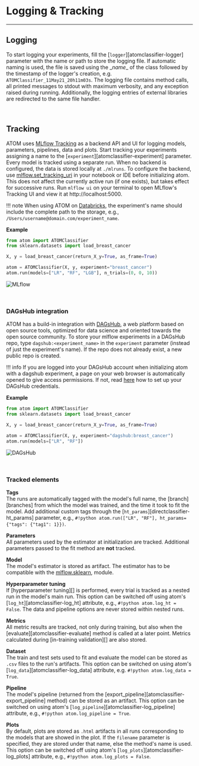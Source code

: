 # Logging & Tracking
--------------------

## Logging

To start logging your experiments, fill the [`logger`][atomclassifier-logger]
parameter with the name or path to store the logging file. If automatic
naming is used, the file is saved using the \__name__ of the class
followed by the timestamp of the logger's creation, e.g.
`ATOMClassifier_11May21_20h11m03s`. The logging file contains method
calls, all printed messages to stdout with maximum verbosity, and any
exception raised during running. Additionally, the logging entries of
external libraries are redirected to the same file handler.

<br>

## Tracking

ATOM uses [MLflow Tracking](https://www.mlflow.org/docs/latest/tracking.html)
as a backend API and UI for logging models, parameters, pipelines, data
and plots. Start tracking your experiments assigning a name to the
[`experiment`][atomclassifier-experiment] parameter. Every model is
tracked using a separate run. When no backend is configured, the data is
stored locally at `./mlruns`. To configure the backend, use
[mlflow.set_tracking_uri](https://www.mlflow.org/docs/latest/python_api/mlflow.html#mlflow.set_tracking_uri)
in your notebook or IDE before initializing atom. This does not affect
the currently active run (if one exists), but takes effect for successive
runs. Run `mlflow ui` on your terminal to open MLflow's Tracking UI and 
view it at http://localhost:5000.

!!! note
    When using ATOM on [Databricks](https://databricks.com/), the
    experiment's name should include the complete path to the storage,
    e.g., `/Users/username@domain.com/experiment_name`.


**Example**

```python
from atom import ATOMClassifier
from sklearn.datasets import load_breast_cancer

X, y = load_breast_cancer(return_X_y=True, as_frame=True)

atom = ATOMClassifier(X, y, experiment="breast_cancer")
atom.run(models=["LR", "RF", "LGB"], n_trials=(0, 0, 10))
```

![MLflow](../img/mlflow.png)

<br>

### DAGsHub integration

ATOM has a build-in integration with [DAGsHub](https://dagshub.com/), a
web platform based on open source tools, optimized for data science and
oriented towards the open source community. To store your mlflow experiments
in a DAGsHub repo, type `dagshub:<experiment_name>` in the `experiment`
parameter (instead of just the experiment's name). If the repo does not
already exist, a new public repo is created.

!!! info
    If you are logged into your DAGsHub account when initializing atom
    with a dagshub experiment, a page on your web browser is automatically
    opened to give access permissions. If not, read [here](https://dagshub.com/docs/integration_guide/mlflow_tracking/#3-set-up-your-credentials)
    how to set up your DAGsHub credentials.

**Example**

```python
from atom import ATOMClassifier
from sklearn.datasets import load_breast_cancer

X, y = load_breast_cancer(return_X_y=True, as_frame=True)

atom = ATOMClassifier(X, y, experiment="dagshub:breast_cancer")
atom.run(models=["LR", "RF"])
```

![DAGsHub](../img/dagshub.png)

<br>

### Tracked elements

**Tags**<br>
The runs are automatically tagged with the model's full name, the [branch][branches]
from which the model was trained, and the time it took to fit the model.
Add additional custom tags through the [`ht_params`][directclassifier-ht_params]
parameter, e.g., 
`#!python atom.run(["LR", "RF"], ht_params={"tags": {"tag1": 1}})`.

**Parameters**<br>
All parameters used by the estimator at initialization are tracked. Additional
parameters passed to the fit method are **not** tracked.

**Model**<br>
The model's estimator is stored as artifact. The estimator has to be
compatible with the [mlflow.sklearn](https://www.mlflow.org/docs/latest/python_api/mlflow.sklearn.html),
module.

**Hyperparameter tuning**<br>
If [hyperparameter tuning][] is performed, every trial is tracked as a nested
run in the model's main run. This option can be switched off using atom's
[`log_ht`][atomclassifier-log_ht] attribute, e.g., `#!python atom.log_ht = False`.
The data and pipeline options are never stored within nested runs.

**Metrics**<br>
All metric results are tracked, not only during training, but also when
the [evaluate][atomclassifier-evaluate] method is called at a later point.
Metrics calculated during [in-training validation][] are also stored.

**Dataset**<br>
The train and test sets used to fit and evaluate the model can be stored
as `.csv` files to the run's artifacts. This option can be switched on
using atom's [`log_data`][atomclassifier-log_data] attribute, e.g.
`#!python atom.log_data = True`.

**Pipeline**<br>
The model's pipeline (returned from the [export_pipeline][atomclassifier-export_pipeline]
method) can be stored as an artifact. This option can be switched on
using atom's [`log_pipeline`][atomclassifier-log_pipeline] attribute,
e.g., `#!python atom.log_pipeline = True`.

**Plots**<br>
By default, plots are stored as `.html` artifacts in all runs corresponding
to the models that are showed in the plot. If the `filename` parameter is
specified, they are stored under that name, else the method's name is used.
This option can be switched off using atom's [`log_plots`][atomclassifier-log_plots]
attribute, e.g., `#!python atom.log_plots = False`.
